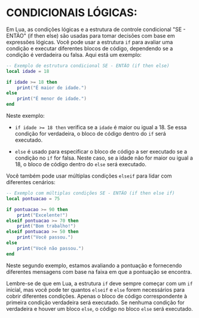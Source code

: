 # CONDICIONAIS LÓGICAS:
Em Lua, as condições lógicas e a estrutura de controle condicional "SE - ENTÃO" (if then else) são usadas para tomar decisões com base em expressões lógicas. Você pode usar a estrutura `if` para avaliar uma condição e executar diferentes blocos de código, dependendo se a condição é verdadeira ou falsa. Aqui está um exemplo:

```lua
-- Exemplo de estrutura condicional SE - ENTÃO (if then else)
local idade = 18

if idade >= 18 then
    print("É maior de idade.")
else
    print("É menor de idade.")
end
```

Neste exemplo:

- `if idade >= 18 then` verifica se a `idade` é maior ou igual a 18. Se essa condição for verdadeira, o bloco de código dentro do `if` será executado.

- `else` é usado para especificar o bloco de código a ser executado se a condição no `if` for falsa. Neste caso, se a idade não for maior ou igual a 18, o bloco de código dentro do `else` será executado.

Você também pode usar múltiplas condições `elseif` para lidar com diferentes cenários:

```lua
-- Exemplo com múltiplas condições SE - ENTÃO (if then else if)
local pontuacao = 75

if pontuacao >= 90 then
    print("Excelente!")
elseif pontuacao >= 70 then
    print("Bom trabalho!")
elseif pontuacao >= 50 then
    print("Você passou.")
else
    print("Você não passou.")
end
```

Neste segundo exemplo, estamos avaliando a pontuação e fornecendo diferentes mensagens com base na faixa em que a pontuação se encontra.

Lembre-se de que em Lua, a estrutura `if` deve sempre começar com um `if` inicial, mas você pode ter quantos `elseif` e `else` forem necessários para cobrir diferentes condições. Apenas o bloco de código correspondente à primeira condição verdadeira será executado. Se nenhuma condição for verdadeira e houver um bloco `else`, o código no bloco `else` será executado.